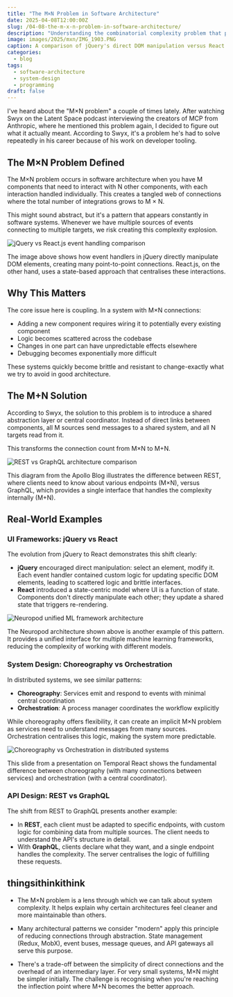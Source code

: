 ```yaml
---
title: "The M×N Problem in Software Architecture"
date: 2025-04-08T12:00:00Z
slug: /04-08-the-m-x-n-problem-in-software-architecture/
description: "Understanding the combinatorial complexity problem that plagues many software systems, and how modern architectures solve it."
image: images/2025/mxn/IMG_1903.PNG
caption: A comparison of jQuery's direct DOM manipulation versus React's state-based approach
categories:
  - blog
tags:
  - software-architecture
  - system-design
  - programming
draft: false
---
```


I've heard about the "M×N problem" a couple of times lately. After watching Swyx on the Latent Space podcast interviewing the creators of MCP from Anthropic, where he mentioned this problem again, I decided to figure out what it actually meant. According to Swyx, it's a problem he's had to solve repeatedly in his career because of his work on developer tooling.

## The M×N Problem Defined

The M×N problem occurs in software architecture when you have M components that need to interact with N other components, with each interaction handled individually. This creates a tangled web of connections where the total number of integrations grows to M × N.

This might sound abstract, but it's a pattern that appears constantly in software systems. Whenever we have multiple sources of events connecting to multiple targets, we risk creating this complexity explosion.

![jQuery vs React.js event handling comparison](/images/2025/mxn/IMG_1903.PNG)

The image above shows how event handlers in jQuery directly manipulate DOM elements, creating many point-to-point connections. React.js, on the other hand, uses a state-based approach that centralises these interactions.

## Why This Matters

The core issue here is coupling. In a system with M×N connections:

- Adding a new component requires wiring it to potentially every existing component
- Logic becomes scattered across the codebase
- Changes in one part can have unpredictable effects elsewhere
- Debugging becomes exponentially more difficult

These systems quickly become brittle and resistant to change-exactly what we try to avoid in good architecture.

## The M+N Solution

According to Swyx, the solution to this problem is to introduce a shared abstraction layer or central coordinator. Instead of direct links between components, all M sources send messages to a shared system, and all N targets read from it.

This transforms the connection count from M×N to M+N.

![REST vs GraphQL architecture comparison](/images/2025/mxn/IMG_1901.PNG)

This diagram from the Apollo Blog illustrates the difference between REST, where clients need to know about various endpoints (M×N), versus GraphQL, which provides a single interface that handles the complexity internally (M+N).

## Real-World Examples

### UI Frameworks: jQuery vs React

The evolution from jQuery to React demonstrates this shift clearly:

- **jQuery** encouraged direct manipulation: select an element, modify it. Each event handler contained custom logic for updating specific DOM elements, leading to scattered logic and brittle interfaces.
- **React** introduced a state-centric model where UI is a function of state. Components don't directly manipulate each other; they update a shared state that triggers re-rendering.

![Neuropod unified ML framework architecture](/images/2025/mxn/IMG_1900.PNG)

The Neuropod architecture shown above is another example of this pattern. It provides a unified interface for multiple machine learning frameworks, reducing the complexity of working with different models.

### System Design: Choreography vs Orchestration

In distributed systems, we see similar patterns:

- **Choreography**: Services emit and respond to events with minimal central coordination
- **Orchestration**: A process manager coordinates the workflow explicitly

While choreography offers flexibility, it can create an implicit M×N problem as services need to understand messages from many sources. Orchestration centralises this logic, making the system more predictable.

![Choreography vs Orchestration in distributed systems](/images/2025/mxn/IMG_1902.PNG)

This slide from a presentation on Temporal React shows the fundamental difference between choreography (with many connections between services) and orchestration (with a central coordinator).

### API Design: REST vs GraphQL

The shift from REST to GraphQL presents another example:

- In **REST**, each client must be adapted to specific endpoints, with custom logic for combining data from multiple sources. The client needs to understand the API's structure in detail.
- With **GraphQL**, clients declare what they want, and a single endpoint handles the complexity. The server centralises the logic of fulfilling these requests.

## thingsithinkithink

- The M×N problem is a lens through which we can talk about system complexity. It helps explain why certain architectures feel cleaner and more maintainable than others.

- Many architectural patterns we consider "modern" apply this principle of reducing connections through abstraction. State management (Redux, MobX), event buses, message queues, and API gateways all serve this purpose.

- There's a trade-off between the simplicity of direct connections and the overhead of an intermediary layer. For very small systems, M×N might be simpler initially. The challenge is recognising when you're reaching the inflection point where M+N becomes the better approach.
